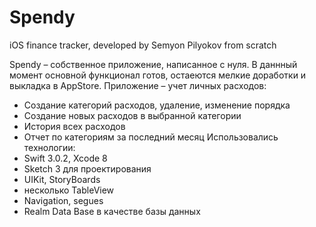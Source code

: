 # Spendy
iOS finance tracker, developed by Semyon Pilyokov from scratch

Spendy – собственное приложение, написанное с нуля. 
В даннный момент основной функционал готов, остаеются мелкие доработки и выкладка в AppStore.
Приложение – учет личных расходов:
- Создание категорий расходов, удаление, изменение порядка
- Создание новых расходов в выбранной категории
- История всех расходов
- Отчет по категориям за последний месяц
Использовались технологии:
- Swift 3.0.2, Xcode 8
- Sketch 3 для проектирования
- UIKit, StoryBoards
- несколько TableView
- Navigation, segues
- Realm Data Base в качестве базы данных
